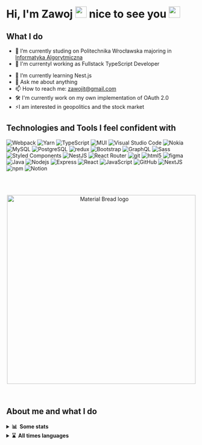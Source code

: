 # Hi, I'm Zawoj <img src="https://emojis.slackmojis.com/emojis/images/1531849430/4246/blob-sunglasses.gif?1531849430" width="30"/> nice to see you <a href="https://www.gautamkrishnar.com/"><img src="https://media.giphy.com/media/hvRJCLFzcasrR4ia7z/giphy.gif" width="30"></a>

## What I do
- 🔭 I’m currently studing on Politechnika Wrocławska majoring in [Informatyka Algorytmiczna ](https://rekrutacja.pwr.edu.pl/wyszukiwarka-kierunkow-studiow/informatyka-algorytmiczna/)
- 💪 I'm currentyl working as Fullstack TypeScript Developer 
<!-- in [Nokia](https://github.com/nokia) and creating Dashboard (Frontend) for [Netzwind](https://netzwind.eu/). -->
- 🌱 I’m currently learning Nest.js
- 💬 Ask me about anything
- 📫 How to reach me: zawojit@gmail.com
- 🛠 I'm currently work on my own implementation of OAuth 2.0
- ⚡I am interested in geopolitics and the stock market
<!-- 💪 I'm currentyl working on my own. I make websites and online shops. I used to use [Bedrock roots](https://roots.io/bedrock/) but now [Next.js](https://nextjs.org/) + [Strapi CMS](https://strapi.io/) -->

## Technologies and Tools I feel confident with
<p>
<!--https://github.com/Envoy-VC/awesome-badges -->
  <img alt="Webpack" src="https://img.shields.io/badge/webpack-%238DD6F9.svg?style=for-the-badge&logo=webpack&logoColor=black" /> 
  <img alt="Yarn" src="https://img.shields.io/badge/yarn-%232C8EBB.svg?style=for-the-badge&logo=yarn&logoColor=white" /> 
  <img alt="TypeScript" src="https://img.shields.io/badge/typescript-%23007ACC.svg?style=for-the-badge&logo=typescript&logoColor=white" />
  <img alt="MUI" src="https://img.shields.io/badge/MUI-%230081CB.svg?style=for-the-badge&logo=mui&logoColor=white" />
  <img alt="Visual Studio Code" src="https://img.shields.io/badge/Visual%20Studio%20Code-0078d7.svg?style=for-the-badge&logo=visual-studio-code&logoColor=white" />
  <img alt="Nokia" src="https://img.shields.io/badge/Nokia-%23124191.svg?style=for-the-badge&logo=nokia&logoColor=white" />
  <img alt="MySQL" src="https://img.shields.io/badge/MySQL-005C84?style=for-the-badge&logo=mysql&logoColor=white" />
  <img alt="PostgreSQL" src="https://img.shields.io/badge/PostgreSQL-316192?style=for-the-badge&logo=postgresql&logoColor=white" />
  <!--<img alt="Strapi" src="https://img.shields.io/badge/strapi-%232E7EEA.svg?style=for-the-badge&logo=strapi&logoColor=white" /> -->
  <!--<img alt="Postgres" src="https://img.shields.io/badge/postgres-%23316192.svg?style=for-the-badge&logo=postgresql&logoColor=white" /> -->
  <img alt="redux" src="https://img.shields.io/badge/redux-%23593d88.svg?style=for-the-badge&logo=redux&logoColor=white" />
  <img alt="Bootstrap" src="https://img.shields.io/badge/bootstrap-%23563D7C.svg?style=for-the-badge&logo=bootstrap&logoColor=white" />
  <!--<img alt="Gatsby.js	" src="https://img.shields.io/badge/Gatsby-%23663399.svg?style=for-the-badge&logo=gatsby&logoColor=white" /> -->
  <!--  <img alt="PHP" src="https://img.shields.io/badge/php-%23777BB4.svg?style=for-the-badge&logo=php&logoColor=white" /> -->
  <img alt="GraphQL" src="https://img.shields.io/badge/-GraphQL-E10098?style=for-the-badge&logo=graphql&logoColor=white" />
  <img alt="Sass" src="https://img.shields.io/badge/SASS-hotpink.svg?style=for-the-badge&logo=SASS&logoColor=white" />
  <img alt="Styled Components" src="https://img.shields.io/badge/styled--components-DB7093?style=for-the-badge&logo=styled-components&logoColor=white" />
  <img alt="NestJS" src="https://img.shields.io/badge/nestjs-%23E0234E.svg?style=for-the-badge&logo=nestjs&logoColor=white" /> 
  <img alt="React Router	" src="https://img.shields.io/badge/React_Router-CA4245?style=for-the-badge&logo=react-router&logoColor=white" />
  <img alt="git" src="https://img.shields.io/badge/git-%23F05033.svg?style=for-the-badge&logo=git&logoColor=white" />
  <img alt="html5" src="https://img.shields.io/badge/html5-%23E34F26.svg?style=for-the-badge&logo=html5&logoColor=white" />
  <img alt="figma" src="https://img.shields.io/badge/figma-%23F24E1E.svg?style=for-the-badge&logo=figma&logoColor=white" />
  <img alt="Java" src="https://img.shields.io/badge/java-%23ED8B00.svg?style=for-the-badge&logo=java&logoColor=white" />
  <!--<img alt="MongoDB" src="https://img.shields.io/badge/MongoDB-%234ea94b.svg?style=for-the-badge&logo=mongodb&logoColor=white" /> -->
  <img alt="Nodejs" src="https://img.shields.io/badge/node.js-6DA55F?style=for-the-badge&logo=node.js&logoColor=white" />
  <img alt="Express" src="https://img.shields.io/badge/express.js-%23404d59.svg?style=for-the-badge&logo=express&logoColor=%2361DAFB" />
  <img alt="React" src="https://img.shields.io/badge/react-%2320232a.svg?style=for-the-badge&logo=react&logoColor=%2361DAFB" />
  <img alt="JavaScript" src="https://img.shields.io/badge/javascript-%23323330.svg?style=for-the-badge&logo=javascript&logoColor=%23F7DF1E" />
  <img alt="GitHub" src="https://img.shields.io/badge/github-%23121011.svg?style=for-the-badge&logo=github&logoColor=white" />
  <img alt="NextJS" src="https://img.shields.io/badge/Next-black?style=for-the-badge&logo=next.js&logoColor=white" />
  <img alt="npm" src="https://img.shields.io/badge/NPM-%23000000.svg?style=for-the-badge&logo=npm&logoColor=white" />
  <img alt="Notion" src="https://img.shields.io/badge/Notion-%23000000.svg?style=for-the-badge&logo=notion&logoColor=white" />

</p>
<br><br>

<p align="center">
    <a href="https://git.io/streak-stats">
      <img width="500" src="http://github-readme-streak-stats.herokuapp.com?user=zawoj&theme=holi-theme&hide_border=true&date_format=j%20M%5B%20Y%5D" alt="Material Bread logo">
    </a>
</p>
<br>

## About me and what I do

<details>
<summary><b>📊&nbsp;&nbsp;Some&nbsp;stats</b></summary>
 <br>
  
<!--[![Top Langs](https://github-readme-stats.vercel.app/api/top-langs/?username=zawojweb&layout=compact)](https://wakatime.com/@ZawojWeb)<br><br>-->
<!--[![wakatime](https://wakatime.com/badge/user/8f53e773-3586-491c-a5f4-60056d0830aa.svg)](https://wakatime.com/@8f53e773-3586-491c-a5f4-60056d0830aa)-->
<!--START_SECTION:waka-->
![Code Time](http://img.shields.io/badge/Code%20Time-1%2C254%20hrs%2027%20mins-blue)

**🐱 My GitHub Data** 

> 🏆 1,366 Contributions in the Year 2022
 > 
> 📦 483.8 kB Used in GitHub's Storage 
 > 
> 🚫 Not Opted to Hire
 > 
> 📜 12 Public Repositories 
 > 
> 🔑 30 Private Repositories  
 > 
📊 **This Week I Spent My Time On** 

```text
⌚︎ Time Zone: Europe/Warsaw

💬 Programming Languages: 
TypeScript               15 hrs 34 mins      █████████████████░░░░░░░░   70.77% 
Haskell                  3 hrs 1 min         ███░░░░░░░░░░░░░░░░░░░░░░   13.75% 
Other                    47 mins             █░░░░░░░░░░░░░░░░░░░░░░░░   3.57% 
Julia                    39 mins             ░░░░░░░░░░░░░░░░░░░░░░░░░   3.03% 
JavaScript               34 mins             ░░░░░░░░░░░░░░░░░░░░░░░░░   2.59%

🔥 Editors: 
VS Code                  21 hrs 59 mins      █████████████████████████   100.0%

🐱‍💻 Projects: 
hotspot-dashboard        11 hrs 48 mins      █████████████░░░░░░░░░░░░   53.7% 
Infa-algo-sem5           3 hrs 58 mins       ████░░░░░░░░░░░░░░░░░░░░░   18.07% 
zespolowe-backend        2 hrs 13 mins       ██░░░░░░░░░░░░░░░░░░░░░░░   10.14% 
zespolowe-frontend       1 hr 46 mins        ██░░░░░░░░░░░░░░░░░░░░░░░   8.03% 
Frontend-RN              1 hr 39 mins        ██░░░░░░░░░░░░░░░░░░░░░░░   7.54%

```


 Last Updated on 31/10/2022 23:19:05 UTC
<!--END_SECTION:waka-->
</details> 
<details>
<summary><b>⌛&nbsp;&nbsp;All&nbsp;times&nbsp;languages</b></summary>
  <br><br>
   <p align="center">
    <a href="https://wakatime.com"><img src="https://wakatime.com/share/@ZawojWeb/25095df9-0ebf-4239-8e01-cd568a60de5a.png" /></a>
  </p>
</details> 
